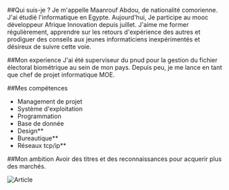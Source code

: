 ##Qui suis-je ?
Je m'appelle Maanrouf Abdou, de nationalité comorienne. J'ai étudié l'informatique en Egypte. Aujourd'hui, Je participe au mooc développeur Afrique Innovation depuis juillet. J'aime me former régulièrement, apprendre sur les retours d'expérience des autres et prodiguer des conseils aux jeunes informaticiens inexpérimentés et désireux de suivre cette voie.

##Mon experience
J'ai été superviseur du pnud pour la gestion du fichier électoral biométrique au sein de mon pays. Depuis peu, je me lance en tant que chef de projet informatique MOE.

##Mes compétences

* Management de projet
* Système d'exploitation
* Programmation
* Base de donnée
* Design**
* Bureautique**
* Réseaux tcp/ip**

##Mon ambition
Avoir des titres et des reconnaissances pour acquerir plus des marchés. 

![Article](https://maanrouf.files.wordpress.com/2014/09/interview_2014_alwatwan_maanrouf.jpg)
